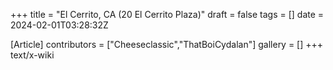 +++
title = "El Cerrito, CA (20 El Cerrito Plaza)"
draft = false
tags = []
date = 2024-02-01T03:28:32Z

[Article]
contributors = ["Cheeseclassic","ThatBoiCydalan"]
gallery = []
+++
text/x-wiki